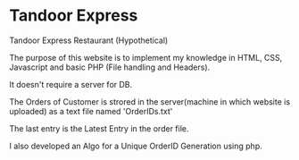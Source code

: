 # Tandoor Express
Tandoor Express Restaurant (Hypothetical)

The purpose of this website is to implement my knowledge in HTML, CSS, Javascript and basic PHP (File handling and Headers).

It doesn't require a server for DB.

The Orders of Customer is strored in the server(machine in which website is uploaded) as a text file named 'OrderIDs.txt'

The last entry is the Latest Entry in the order file.

I also developed an Algo for a Unique OrderID Generation using php.
